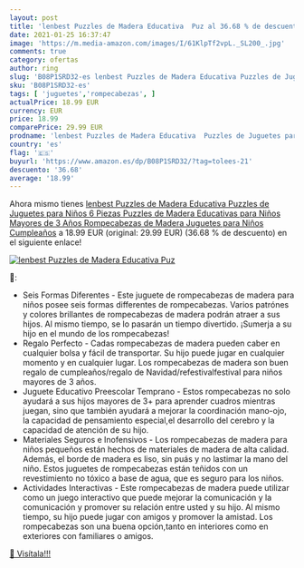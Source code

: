 ```yaml
---
layout: post
title: 'lenbest Puzzles de Madera Educativa  Puz al 36.68 % de descuento'
date: 2021-01-25 16:37:47
image: 'https://m.media-amazon.com/images/I/61KlpTf2vpL._SL200_.jpg'
comments: true
category: ofertas
author: ring
slug: 'B08P1SRD32-es lenbest Puzzles de Madera Educativa Puzzles de Juguetes...'
sku: 'B08P1SRD32-es'
tags: [ 'juguetes','rompecabezas', ]
actualPrice: 18.99 EUR
currency: EUR
price: 18.99
comparePrice: 29.99 EUR
prodname: 'lenbest Puzzles de Madera Educativa  Puzzles de Juguetes para Niños  6 Piezas Puzzles de Madera Educativas para Niños Mayores de 3 Años Rompecabezas de Madera Juguetes para Niños  Cumpleaños'
country: 'es'
flag: '🇪🇸'
buyurl: 'https://www.amazon.es/dp/B08P1SRD32/?tag=tolees-21'
descuento: '36.68'
average: '18.99'
---
```


Ahora mismo tienes [lenbest Puzzles de Madera Educativa  Puzzles de Juguetes para Niños  6 Piezas Puzzles de Madera Educativas para Niños Mayores de 3 Años Rompecabezas de Madera Juguetes para Niños  Cumpleaños](https://www.amazon.es/dp/B08P1SRD32/?tag=tolees-21) a 18.99 EUR (original: 29.99 EUR) (36.68 %  de descuento) en el siguiente enlace!

[![lenbest Puzzles de Madera Educativa  Puz](https://m.media-amazon.com/images/I/61KlpTf2vpL._SL200_.jpg)](https://www.amazon.es/dp/B08P1SRD32/?tag=tolees-21)

🔎:

- Seis Formas Diferentes - Este juguete de rompecabezas de madera para niños posee seis formas differentes de rompecabezas. Varios patrónes y colores brillantes de rompecabezas de madera podrán atraer a sus hijos. Al mismo tiempo, se lo pasarán un tiempo divertido. ¡Sumerja a su hijo en el mundo de los rompecabezas!
- Regalo Perfecto - Cadas rompecabezas de madera pueden caber en cualquier bolsa y fácil de transportar. Su hijo puede jugar en cualquier momento y en cualquier lugar. Los rompecabezas de madera son buen regalo de cumpleaños/regalo de Navidad/refestivalfestival para niños mayores de 3 años.
- Juguete Educativo Preescolar Temprano - Estos rompecabezas no solo ayudará a sus hijos mayores de 3+ para aprender cuadros mientras juegan, sino que también ayudará a mejorar la coordinación mano-ojo, la capacidad de pensamiento especial,el desarrollo del cerebro y la capacidad de atención de su hijo.
- Materiales Seguros e Inofensivos - Los rompecabezas de madera para niños pequeños están hechos de materiales de madera de alta calidad. Además, el borde de madera es liso, sin puás y no lastimar la mano del niño. Estos juguetes de rompecabezas están teñidos con un revestimiento no tóxico a base de agua, que es seguro para los niños.
- Actividades Interactivas - Este rompecabezas de madera puede utilizar como un juego interactivo que puede mejorar la comunicación y la comunicación y promover su relación entre usted y su hijo. Al mismo tiempo, su hijo puede jugar con amigos y promover la amistad. Los rompecabezas son una buena opción,tanto en interiores como en exteriores con familiares o amigos.

[🛒 Visítala!!!](https://www.amazon.es/dp/B08P1SRD32/?tag=tolees-21)
